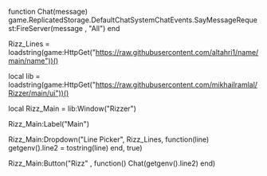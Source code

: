 function Chat(message)
    game.ReplicatedStorage.DefaultChatSystemChatEvents.SayMessageRequest:FireServer(message , "All")
end

Rizz_Lines = loadstring(game:HttpGet("https://raw.githubusercontent.com/altahri1/name/main/name"))()

local lib = loadstring(game:HttpGet("https://raw.githubusercontent.com/mikhailramlal/Rizzer/main/ui"))()

local Rizz_Main = lib:Window("Rizzer")

Rizz_Main:Label("Main")

Rizz_Main:Dropdown("Line Picker", Rizz_Lines, function(line)
    getgenv().line2 = tostring(line)
end, true)


Rizz_Main:Button("Rizz" , function() 
    Chat(getgenv().line2)
end)
